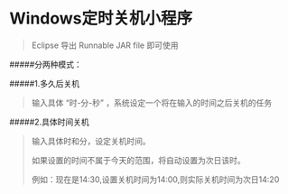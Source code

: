 # Windows定时关机小程序

>Eclipse 导出 Runnable JAR file 即可使用

#####分两种模式：

#####1.多久后关机
  
>输入具体 “时-分-秒” ，系统设定一个将在输入的时间之后关机的任务
    
#####2.具体时间关机
  
>输入具体时和分，设定关机时间。
>
>如果设置的时间不属于今天的范围，将自动设置为次日该时。
>
>例如：现在是14:30,设置关机时间为14:00,则实际关机时间为次日14:20